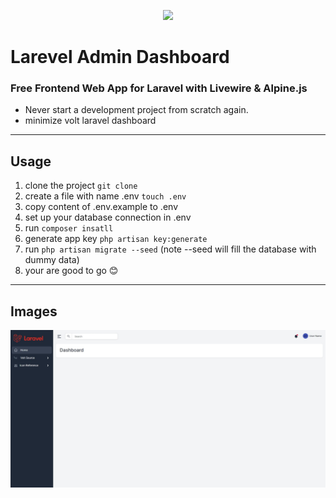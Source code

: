 <p align="center"><a href="https://laravel.com" target="_blank"><img src="https://raw.githubusercontent.com/laravel/art/master/logo-lockup/5%20SVG/2%20CMYK/1%20Full%20Color/laravel-logolockup-cmyk-red.svg" width="400"></a></p>


# Larevel Admin Dashboard
### Free Frontend Web App for Laravel with Livewire & Alpine.js

 - Never start a development project from scratch again.
 - minimize volt laravel dashboard

 
---

## Usage

1. clone the project `git clone `
2. create a file with name .env `touch .env`
3. copy content of .env.example to .env
4. set up your database connection in .env
5. run `composer insatll`
6. generate app key `php artisan key:generate`
7. run `php artisan migrate --seed` (note --seed will fill the database with dummy data)
8.  your are good to go 😊

---

## Images 

![Alt vmware](https://github.com/abdulbasit-dev/laravel-volt-dashboard/blob/main/public/assets/img/pages/dashboard.jpeg "vmware tool")




















